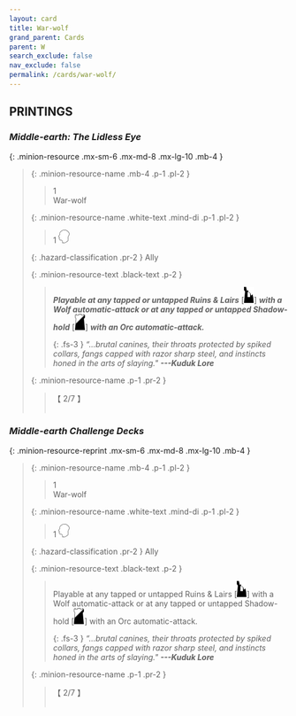 ```yaml
---
layout: card
title: War-wolf
grand_parent: Cards
parent: W
search_exclude: false
nav_exclude: false
permalink: /cards/war-wolf/
---
```


## PRINTINGS


### _Middle-earth: The Lidless Eye_

{: .minion-resource .mx-sm-6 .mx-md-8 .mx-lg-10 .mb-4 }
> {: .minion-resource-name .mb-4 .p-1 .pl-2 }
> > <div class="hazard-mp">1</div>
> > <div class="card-name">War-wolf</div>
>
> {: .minion-resource-name .white-text .mind-di .p-1 .pl-2 }
> > 1 ![](/assets/images/mind.svg)
>
> {: .hazard-classification .pr-2 }
> Ally
>
> {: .minion-resource-text .black-text .p-2 }
> > ***Playable at any tapped or untapped Ruins & Lairs*** \[![](/assets/images/ruinlair.svg)] ***with a Wolf automatic-attack or at any tapped or untapped Shadow-hold*** \[![](/assets/images/shadow-hold.svg)] ***with an Orc automatic-attack.***   
> > 
> > {: .fs-3 } 
> > _“...brutal canines, their throats protected by spiked collars, fangs capped with razor sharp steel, and instincts honed in the arts of slaying."_ ***---&#65279;Kuduk Lore*** 
> 
> {: .minion-resource-name .p-1 .pr-2 }
> > <div class="card-shield">【 2/7 】</div>
> > <div class="card-corruption-white">&nbsp;</div>

### _Middle-earth Challenge Decks_

{: .minion-resource-reprint .mx-sm-6 .mx-md-8 .mx-lg-10 .mb-4 }
> {: .minion-resource-name .mb-4 .p-1 .pl-2 }
> > <div class="hazard-mp">1</div>
> > <div class="card-name">War-wolf</div>
>
> {: .minion-resource-name .white-text .mind-di .p-1 .pl-2 }
> > 1 ![](/assets/images/mind.svg)
>
> {: .hazard-classification .pr-2 }
> Ally
>
> {: .minion-resource-text .black-text .p-2 }
> > Playable at any tapped or untapped Ruins & Lairs \[![](/assets/images/ruinlair.svg)] with a Wolf automatic-attack or at any tapped or untapped Shadow-hold \[![](/assets/images/shadow-hold.svg)] with an Orc automatic-attack.   
> > 
> > {: .fs-3 } 
> > _“...brutal canines, their throats protected by spiked collars, fangs capped with razor sharp steel, and instincts honed in the arts of slaying."_ ***---&#65279;Kuduk Lore*** 
> 
> {: .minion-resource-name .p-1 .pr-2 }
> > <div class="card-shield">【 2/7 】</div>
> > <div class="card-corruption-white">&nbsp;</div>
